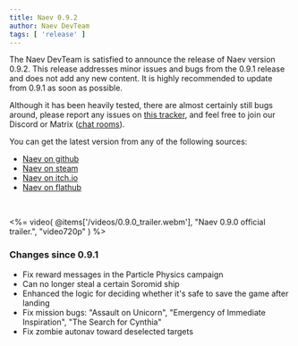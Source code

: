 ```yaml
---
title: Naev 0.9.2
author: Naev DevTeam
tags: [ 'release' ]
---
```


The Naev DevTeam is satisfied to announce the release of Naev version 0.9.2. This
release addresses minor issues and bugs from the 0.9.1 release and does not add
any new content. It is highly recommended to update from 0.9.1 as soon as possible.

Although it has been heavily tested, there are almost certainly still bugs
around, please report any issues on [this
tracker](https://github.com/naev/naev/issues), and feel free to join our
Discord or Matrix ([chat rooms](https://naev.org/contact/)).

You can get the latest version from any of the following sources:

* [Naev on github](https://github.com/naev/naev/releases/tag/v0.9.2)
* [Naev on steam](https://store.steampowered.com/app/598530/Naev/)
* [Naev on itch.io](https://naev.itch.io/naev)
* [Naev on flathub](https://flathub.org/apps/details/org.naev.Naev)

<br>

<%= video( @items['/videos/0.9.0_trailer.webm'], "Naev 0.9.0 official trailer.", "video720p" ) %>

### Changes since 0.9.1
* Fix reward messages in the Particle Physics campaign
* Can no longer steal a certain Soromid ship
* Enhanced the logic for deciding whether it's safe to save the game after landing
* Fix mission bugs: "Assault on Unicorn", "Emergency of Immediate Inspiration", "The Search for Cynthia"
* Fix zombie autonav toward deselected targets
